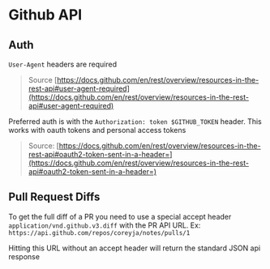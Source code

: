 # Github API

## Auth

`User-Agent` headers are required
> Source [https://docs.github.com/en/rest/overview/resources-in-the-rest-api#user-agent-required](https://docs.github.com/en/rest/overview/resources-in-the-rest-api#user-agent-required)

Preferred auth is with the `Authorization: token $GITHUB_TOKEN` header.
This works with oauth tokens and personal access tokens
> Source: [https://docs.github.com/en/rest/overview/resources-in-the-rest-api#oauth2-token-sent-in-a-header=](https://docs.github.com/en/rest/overview/resources-in-the-rest-api#oauth2-token-sent-in-a-header=)

## Pull Request Diffs

To get the full diff of a PR you need to use a special accept header `application/vnd.github.v3.diff` with the PR API URL.
Ex: `https://api.github.com/repos/coreyja/notes/pulls/1`

Hitting this URL without an accept header will return the standard JSON api response
